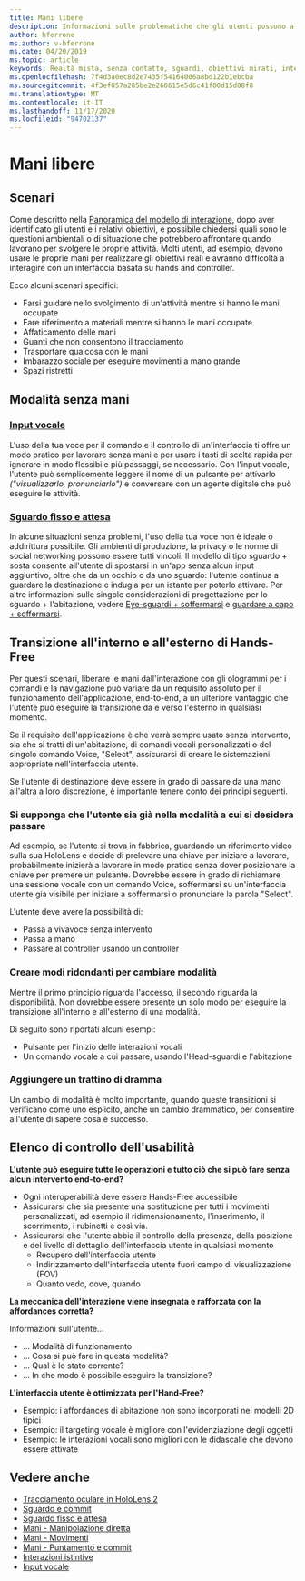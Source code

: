 ```yaml
---
title: Mani libere
description: Informazioni sulle problematiche che gli utenti possono affrontare con un'interfaccia di controllo e controllo e su diverse alternative gratuite.
author: hferrone
ms.author: v-hferrone
ms.date: 04/20/2019
ms.topic: article
keywords: Realtà mista, senza contatto, sguardi, obiettivi mirati, interazione, progettazione, cuffie per realtà mista, cuffie di realtà mista di Windows, cuffie per realtà virtuale, HoloLens, MRTK, Toolkit per realtà mista, input vocale, usabilità
ms.openlocfilehash: 7f4d3a0ec8d2e7435f54164006a8bd122b1ebcba
ms.sourcegitcommit: 4f3ef057a285be2e260615e5d6c41f00d15d08f8
ms.translationtype: MT
ms.contentlocale: it-IT
ms.lasthandoff: 11/17/2020
ms.locfileid: "94702137"
---
```

# <a name="hands-free"></a>Mani libere

## <a name="scenarios"></a>Scenari

Come descritto nella [Panoramica del modello di interazione](interaction-fundamentals.md), dopo aver identificato gli utenti e i relativi obiettivi, è possibile chiedersi quali sono le questioni ambientali o di situazione che potrebbero affrontare quando lavorano per svolgere le proprie attività. Molti utenti, ad esempio, devono usare le proprie mani per realizzare gli obiettivi reali e avranno difficoltà a interagire con un'interfaccia basata su hands and controller. 

Ecco alcuni scenari specifici: 
* Farsi guidare nello svolgimento di un'attività mentre si hanno le mani occupate
* Fare riferimento a materiali mentre si hanno le mani occupate
* Affaticamento delle mani
* Guanti che non consentono il tracciamento
* Trasportare qualcosa con le mani
* Imbarazzo sociale per eseguire movimenti a mano grande
* Spazi ristretti


## <a name="hands-free-modalities"></a>Modalità senza mani

### <a name="voice-input"></a>[Input vocale](voice-input.md)

L'uso della tua voce per il comando e il controllo di un'interfaccia ti offre un modo pratico per lavorare senza mani e per usare i tasti di scelta rapida per ignorare in modo flessibile più passaggi, se necessario. Con l'input vocale, l'utente può semplicemente leggere il nome di un pulsante per attivarlo _("visualizzarlo, pronunciarlo")_ e conversare con un agente digitale che può eseguire le attività.


### <a name="gaze-and-dwell"></a>[Sguardo fisso e attesa](gaze-and-dwell.md)

In alcune situazioni senza problemi, l'uso della tua voce non è ideale o addirittura possibile. Gli ambienti di produzione, la privacy o le norme di social networking possono essere tutti vincoli. Il modello di tipo sguardo + sosta consente all'utente di spostarsi in un'app senza alcun input aggiuntivo, oltre che da un occhio o da uno sguardo: l'utente continua a guardare la destinazione e indugia per un istante per poterlo attivare. Per altre informazioni sulle singole considerazioni di progettazione per lo sguardo + l'abitazione, vedere [Eye-sguardi + soffermarsi](gaze-and-dwell-eyes.md) e [guardare a capo + soffermarsi](gaze-and-dwell-head.md).


## <a name="transitioning-in-and-out-of-hands-free"></a>Transizione all'interno e all'esterno di Hands-Free

Per questi scenari, liberare le mani dall'interazione con gli ologrammi per i comandi e la navigazione può variare da un requisito assoluto per il funzionamento dell'applicazione, end-to-end, a un ulteriore vantaggio che l'utente può eseguire la transizione da e verso l'esterno in qualsiasi momento. 

Se il requisito dell'applicazione è che verrà sempre usato senza intervento, sia che si tratti di un'abitazione, di comandi vocali personalizzati o del singolo comando Voice, "Select", assicurarsi di creare le sistemazioni appropriate nell'interfaccia utente. 

Se l'utente di destinazione deve essere in grado di passare da una mano all'altra a loro discrezione, è importante tenere conto dei principi seguenti.

### <a name="assume-the-user-is-already-in-the-mode-that-they-want-to-switch-to"></a>Si supponga che l'utente sia già nella modalità a cui si desidera passare
Ad esempio, se l'utente si trova in fabbrica, guardando un riferimento video sulla sua HoloLens e decide di prelevare una chiave per iniziare a lavorare, probabilmente inizierà a lavorare in modo pratico senza dover posizionare la chiave per premere un pulsante. Dovrebbe essere in grado di richiamare una sessione vocale con un comando Voice, soffermarsi su un'interfaccia utente già visibile per iniziare a soffermarsi o pronunciare la parola "Select".

L'utente deve avere la possibilità di: 
* Passa a vivavoce senza intervento
* Passa a mano
* Passare al controller usando un controller 

### <a name="create-redundant-ways-to-switch-modes"></a>Creare modi ridondanti per cambiare modalità
Mentre il primo principio riguarda l'accesso, il secondo riguarda la disponibilità. Non dovrebbe essere presente un solo modo per eseguire la transizione all'interno e all'esterno di una modalità. 

Di seguito sono riportati alcuni esempi: 
* Pulsante per l'inizio delle interazioni vocali
* Un comando vocale a cui passare, usando l'Head-sguardi e l'abitazione

### <a name="add-a-dash-of-drama"></a>Aggiungere un trattino di dramma
Un cambio di modalità è molto importante, quando queste transizioni si verificano come uno esplicito, anche un cambio drammatico, per consentire all'utente di sapere cosa è successo. 


## <a name="usability-checklist"></a>Elenco di controllo dell'usabilità

**L'utente può eseguire tutte le operazioni e tutto ciò che si può fare senza alcun intervento end-to-end?**
* Ogni interoperabilità deve essere Hands-Free accessibile
* Assicurarsi che sia presente una sostituzione per tutti i movimenti personalizzati, ad esempio il ridimensionamento, l'inserimento, il scorrimento, i rubinetti e così via.
* Assicurarsi che l'utente abbia il controllo della presenza, della posizione e del livello di dettaglio dell'interfaccia utente in qualsiasi momento
    * Recupero dell'interfaccia utente
    * Indirizzamento dell'interfaccia utente fuori campo di visualizzazione (FOV)
    * Quanto vedo, dove, quando

**La meccanica dell'interazione viene insegnata e rafforzata con la affordances corretta?**

Informazioni sull'utente...
* ... Modalità di funzionamento
* ... Cosa si può fare in questa modalità?
* ... Qual è lo stato corrente?
* ... In che modo è possibile eseguire la transizione?
    
**L'interfaccia utente è ottimizzata per l'Hand-Free?**   

* Esempio: i affordances di abitazione non sono incorporati nei modelli 2D tipici
* Esempio: il targeting vocale è migliore con l'evidenziazione degli oggetti
* Esempio: le interazioni vocali sono migliori con le didascalie che devono essere attivate


## <a name="see-also"></a>Vedere anche
* [Tracciamento oculare in HoloLens 2](eye-tracking.md)
* [Sguardo e commit](gaze-and-commit.md)
* [Sguardo fisso e attesa](gaze-and-dwell.md)
* [Mani - Manipolazione diretta](direct-manipulation.md)
* [Mani - Movimenti](gaze-and-commit.md#composite-gestures)
* [Mani - Puntamento e commit](point-and-commit.md)
* [Interazioni istintive](interaction-fundamentals.md)
* [Input vocale](voice-input.md)

